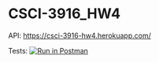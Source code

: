 # CSCI-3916_HW4

API: https://csci-3916-hw4.herokuapp.com/

Tests: [![Run in Postman](https://run.pstmn.io/button.svg)](https://app.getpostman.com/run-collection/38b55378f1340991250a)
